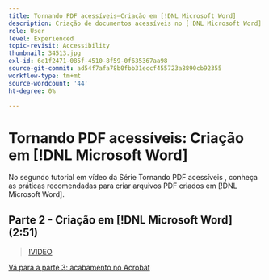 ```yaml
---
title: Tornando PDF acessíveis—Criação em [!DNL Microsoft Word]
description: Criação de documentos acessíveis no [!DNL Microsoft Word]
role: User
level: Experienced
topic-revisit: Accessibility
thumbnail: 34513.jpg
exl-id: 6e1f2471-085f-4510-8f59-0f635367aa98
source-git-commit: ad54f7afa78b0fbb31eccf455723a8890cb92355
workflow-type: tm+mt
source-wordcount: '44'
ht-degree: 0%

---
```


# Tornando PDF acessíveis: Criação em [!DNL Microsoft Word]

No segundo tutorial em vídeo da Série Tornando PDF acessíveis , conheça as práticas recomendadas para criar arquivos PDF criados em [!DNL Microsoft Word].

## Parte 2 - Criação em [!DNL Microsoft Word] (2:51)

>[!VIDEO](https://video.tv.adobe.com/v/34513?quality=12&learn=on&hidetitle=true)

[Vá para a parte 3: acabamento no Acrobat](finishing-in-acrobat.md)